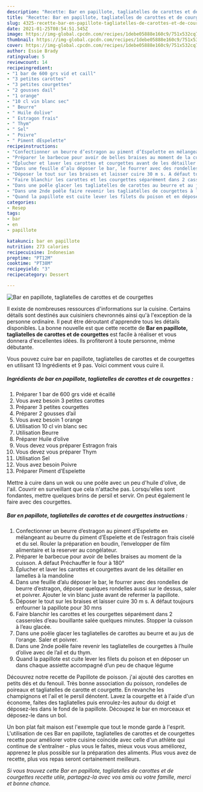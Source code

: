 ```yaml
---
description: "Recette: Bar en papillote, tagliatelles de carottes et de courgettes"
title: "Recette: Bar en papillote, tagliatelles de carottes et de courgettes"
slug: 4325-recette-bar-en-papillote-tagliatelles-de-carottes-et-de-courgettes
date: 2021-01-25T08:54:51.545Z
image: https://img-global.cpcdn.com/recipes/1debe05888e160c9/751x532cq70/bar-en-papillote-tagliatelles-de-carottes-et-de-courgettes-photo-principale-de-la-recette.jpg
thumbnail: https://img-global.cpcdn.com/recipes/1debe05888e160c9/751x532cq70/bar-en-papillote-tagliatelles-de-carottes-et-de-courgettes-photo-principale-de-la-recette.jpg
cover: https://img-global.cpcdn.com/recipes/1debe05888e160c9/751x532cq70/bar-en-papillote-tagliatelles-de-carottes-et-de-courgettes-photo-principale-de-la-recette.jpg
author: Essie Brady
ratingvalue: 5
reviewcount: 14
recipeingredient:
- "1 bar de 600 grs vid et caill"
- "3 petites carottes"
- "3 petites courgettes"
- "2 gousses dail"
- "1 orange"
- "10 cl vin blanc sec"
- " Beurre"
- " Huile dolive"
- " Estragon frais"
- " Thym"
- " Sel"
- " Poivre"
- " Piment dEspelette"
recipeinstructions:
- "Confectionner un beurre d’estragon au piment d’Espelette en mélangeant au beurre du piment d’Espelette et de l’estragon frais ciselé et du sel. Rouler la préparation en boudin, l’envelopper de film alimentaire et la reserver au congélateur."
- "Préparer le barbecue pour avoir de belles braises au moment de la cuisson. A défaut Préchauffer le four à 180°"
- "Éplucher et laver les carottes et courgettes avant de les détailler en lamelles à la mandoline"
- "Dans une feuille d’alu déposer le bar, le fourrer avec des rondelles de beurre d’estragon, déposer quelques rondelles aussi sur le dessus, saler et poivrer. Ajouter le vin blanc juste avant de refermer la papillote."
- "Déposer le tout sur les braises et laisser cuire 30 m s. A défaut toujours enfourner la papillote pour 30 mns"
- "Faire blanchir les carottes et les courgettes séparément dans 2 casseroles d’eau bouillante salée quelques minutes. Stopper la cuisson à l’eau glacée."
- "Dans une poêle glacer les tagliatelles de carottes au beurre et au jus de l’orange. Saler et poivrer."
- "Dans une 2nde poêle faire revenir les tagliatelles de courgettes à l’huile d’olive avec de l’ail et du thym."
- "Quand la papillote est cuite lever les filets du poison et en déposer un dans chaque assiette accompagné d’un peu de chaque légume"
categories:
- Resep
tags:
- bar
- en
- papillote

katakunci: bar en papillote 
nutrition: 273 calories
recipecuisine: Indonesian
preptime: "PT12M"
cooktime: "PT38M"
recipeyield: "3"
recipecategory: Dessert

---
```



![Bar en papillote, tagliatelles de carottes et de courgettes](https://img-global.cpcdn.com/recipes/1debe05888e160c9/751x532cq70/bar-en-papillote-tagliatelles-de-carottes-et-de-courgettes-photo-principale-de-la-recette.jpg)

Il existe de nombreuses ressources d'informations sur la cuisine. Certains détails sont destinés aux cuisiniers chevronnés ainsi qu'à l'exception de la personne ordinaire. Il peut être déroutant d'apprendre tous les détails disponibles. La bonne nouvelle est que cette recette de <strong> Bar en papillote, tagliatelles de carottes et de courgettes </strong> est facile à réaliser et vous donnera d'excellentes idées. Ils profiteront à toute personne, même débutante.

<!--inarticleads1-->

Vous pouvez cuire bar en papillote, tagliatelles de carottes et de courgettes en utilisant 13 Ingrédients et 9 pas. Voici comment vous cuire il.

##### Ingrédients de bar en papillote, tagliatelles de carottes et de courgettes :

1. Préparer 1 bar de 600 grs vidé et écaillé
1. Vous avez besoin 3 petites carottes
1. Préparer 3 petites courgettes
1. Préparer 2 gousses d’ail
1. Vous avez besoin 1 orange
1. Utilisation 10 cl vin blanc sec
1. Utilisation  Beurre
1. Préparer  Huile d’olive
1. Vous devez vous préparer  Estragon frais
1. Vous devez vous préparer  Thym
1. Utilisation  Sel
1. Vous avez besoin  Poivre
1. Préparer  Piment d’Espelette


Mettre à cuire dans un wok ou une poêle avec un peu d&#39;huile d&#39;olive, de l&#39;ail. Couvrir en surveillant que cela n&#39;attache pas. Lorsqu&#39;elles sont fondantes, mettre quelques brins de persil et servir. On peut également le faire avec des courgettes. 

<!--inarticleads2-->

##### Bar en papillote, tagliatelles de carottes et de courgettes instructions :

1. Confectionner un beurre d’estragon au piment d’Espelette en mélangeant au beurre du piment d’Espelette et de l’estragon frais ciselé et du sel. Rouler la préparation en boudin, l’envelopper de film alimentaire et la reserver au congélateur.
1. Préparer le barbecue pour avoir de belles braises au moment de la cuisson. A défaut Préchauffer le four à 180°
1. Éplucher et laver les carottes et courgettes avant de les détailler en lamelles à la mandoline
1. Dans une feuille d’alu déposer le bar, le fourrer avec des rondelles de beurre d’estragon, déposer quelques rondelles aussi sur le dessus, saler et poivrer. Ajouter le vin blanc juste avant de refermer la papillote.
1. Déposer le tout sur les braises et laisser cuire 30 m s. A défaut toujours enfourner la papillote pour 30 mns
1. Faire blanchir les carottes et les courgettes séparément dans 2 casseroles d’eau bouillante salée quelques minutes. Stopper la cuisson à l’eau glacée.
1. Dans une poêle glacer les tagliatelles de carottes au beurre et au jus de l’orange. Saler et poivrer.
1. Dans une 2nde poêle faire revenir les tagliatelles de courgettes à l’huile d’olive avec de l’ail et du thym.
1. Quand la papillote est cuite lever les filets du poison et en déposer un dans chaque assiette accompagné d’un peu de chaque légume


Découvrez notre recette de Papillote de poisson. j&#39;ai ajouté des carottes en petits dés et du fenouil. Très bonne association du poisson, rondelles de poireaux et tagliatelles de carotte et courgette. En revanche les champignons et l&#39;ail et le persil dénotent. Lavez la courgette et à l&#39;aide d&#39;un économe, faites des tagliatelles puis enroulez-les autour du doigt et déposez-les dans le fond de la papillote. Découpez le bar en morceaux et déposez-le dans un bol. 

<!--inarticleads1-->

<p>
Un bon plat fait maison est l'exemple que tout le monde garde à l'esprit. L'utilisation de ces Bar en papillote, tagliatelles de carottes et de courgettes recette pour améliorer votre cuisine coïncide avec celle d'un athlète qui continue de s'entraîner - plus vous le faites, mieux vous vous améliorez, apprenez le plus possible sur la préparation des aliments. Plus vous avez de recette, plus vos repas seront certainement meilleurs.
</p>

<p>
<i>Si vous trouvez cette Bar en papillote, tagliatelles de carottes et de courgettes recette utile, partagez-la avec vos amis ou votre famille, merci et bonne chance.</i>
</p>
